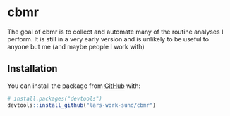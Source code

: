 
<!-- README.md is generated from README.Rmd. Please edit that file -->

# cbmr

<!-- badges: start -->
<!-- badges: end -->

The goal of cbmr is to collect and automate many of the routine analyses
I perform. It is still in a very early version and is unlikely to be
useful to anyone but me (and maybe people I work with)

## Installation

You can install the package from [GitHub](https://github.com/) with:

``` r
# install.packages("devtools")
devtools::install_github("lars-work-sund/cbmr")
```
